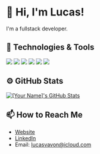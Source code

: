 # 👋 Hi, I'm Lucas!
I'm a fullstack developer.

## 🔧 Technologies & Tools
![](https://shields.io/badge/Kubernetes-informational?style=flat&logo=kubernetes&logoColor=white&color=326CE5)
![](https://shields.io/badge/Docker-informational?style=flat&logo=docker&logoColor=white&color=1D63ED)
![](https://shields.io/badge/Rust-informational?style=flat&logo=rust&logoColor=black&color=FFFFFF)
![](https://shields.io/badge/Golang-informational?style=flat&logo=go&logoColor=black&color=59D1F6)
![](https://img.shields.io/badge/TypeScript-informational?style=flat&logo=typescript&logoColor=white&color=007BCD)
![](https://img.shields.io/badge/PHP-informational?style=flat&logo=php&logoColor=white&color=787CB4)
<!-- Add more badges from https://shields.io/ -->

## ⚙️ GitHub Stats
<a href="https://github.com/lucasvavon">
  <img align="center" src="https://github-readme-stats.vercel.app/api?username=lucasvavon&show_icons=true&line_height=27&count_private=true&title_color=ffffff&text_color=c9cacc&icon_color=2bbc8a&bg_color=1d1f21" alt="[Your Name]'s GitHub Stats" />
</a>

## 📫 How to Reach Me
- [Website](https://www.lucasvavon.com/)
- [LinkedIn](https://www.linkedin.com/in/lucas-vavon/)
- Email: lucasvavon@icloud.com
